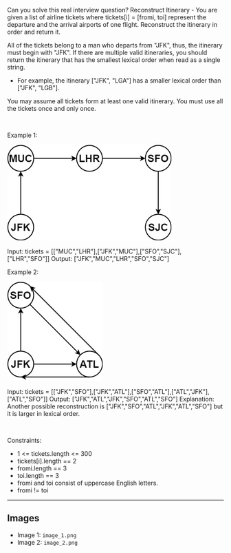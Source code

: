Can you solve this real interview question? Reconstruct Itinerary - You are given a list of airline tickets where tickets[i] = [fromi, toi] represent the departure and the arrival airports of one flight. Reconstruct the itinerary in order and return it.

All of the tickets belong to a man who departs from "JFK", thus, the itinerary must begin with "JFK". If there are multiple valid itineraries, you should return the itinerary that has the smallest lexical order when read as a single string.

 * For example, the itinerary ["JFK", "LGA"] has a smaller lexical order than ["JFK", "LGB"].

You may assume all tickets form at least one valid itinerary. You must use all the tickets once and only once.

 

Example 1:

![Example 1](./image_1.png)


Input: tickets = [["MUC","LHR"],["JFK","MUC"],["SFO","SJC"],["LHR","SFO"]]
Output: ["JFK","MUC","LHR","SFO","SJC"]


Example 2:

![Example 2](./image_2.png)


Input: tickets = [["JFK","SFO"],["JFK","ATL"],["SFO","ATL"],["ATL","JFK"],["ATL","SFO"]]
Output: ["JFK","ATL","JFK","SFO","ATL","SFO"]
Explanation: Another possible reconstruction is ["JFK","SFO","ATL","JFK","ATL","SFO"] but it is larger in lexical order.


 

Constraints:

 * 1 <= tickets.length <= 300
 * tickets[i].length == 2
 * fromi.length == 3
 * toi.length == 3
 * fromi and toi consist of uppercase English letters.
 * fromi != toi

---

## Images

- Image 1: `image_1.png`
- Image 2: `image_2.png`
